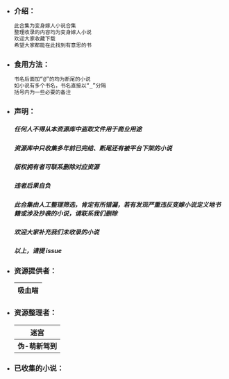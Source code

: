 - ### 介绍：

    ```html
    此合集为变身嫁人小说合集
    整理收录的内容均为变身嫁人小说
    欢迎大家收藏下载
    希望大家都能在此找到有意思的书
    ```



- ### 食用方法：

  ```html
  书名后面加“@”的均为断尾的小说
  如小说有多个书名，书名直接以“_”分隔
  括号内为一些必要的备注
  ```

  

- ### 声明：

  ##### ***任何人不得从本资源库中盗取文件用于商业用途***

  ##### ***资源库中只收集多年前已完结、断尾还有被平台下架的小说***
  
  ##### ***版权拥有者可联系删除对应资源***
  
  ##### ***违者后果自负***
  
  ##### ***此合集由人工整理筛选，肯定有所错漏，若有发现严重违反变嫁小说定义地书籍或涉及抄袭的小说，请联系我们删除***
  
  ##### ***欢迎大家补充我们未收录的小说***
  
  ##### ***以上，请提 issue***
  
  



- ### 资源提供者：

  | 吸血喵 |
  | ------ |



- ### 资源整理者：

  | 迷宫            |
  | --------------- |
  | **伪-萌新驾到** |



- ### 已收集的小说：

  |      |      |
  | ---- | ---- |

  

